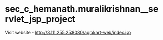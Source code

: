 # sec_c_hemanath.muralikrishnan__servlet_jsp_project

Visit website - http://3.111.255.25:8080/agrokart-web/index.jsp
